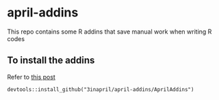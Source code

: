 # april-addins

This repo contains some R addins that save manual work when writing R codes

## To install the addins

Refer to [this post](https://rstudio.github.io/rstudioaddins/)
```
devtools::install_github("3inapril/april-addins/AprilAddins")
```
